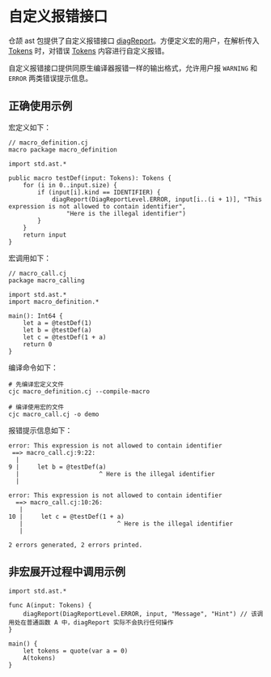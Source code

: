 # 自定义报错接口

仓颉 ast 包提供了自定义报错接口 [diagReport](../ast_package_api/ast_package_funcs.md#func-diagreportdiagreportlevel-tokens-string-string)。方便定义宏的用户，在解析传入 [Tokens](../ast_package_api/ast_package_classes.md#class-tokens) 时，对错误 [Tokens](../ast_package_api/ast_package_classes.md#class-tokens) 内容进行自定义报错。

自定义报错接口提供同原生编译器报错一样的输出格式，允许用户报 `WARNING` 和 `ERROR` 两类错误提示信息。

## 正确使用示例

宏定义如下：

```cangjie
// macro_definition.cj
macro package macro_definition

import std.ast.*

public macro testDef(input: Tokens): Tokens {
    for (i in 0..input.size) {
        if (input[i].kind == IDENTIFIER) {
            diagReport(DiagReportLevel.ERROR, input[i..(i + 1)], "This expression is not allowed to contain identifier",
                "Here is the illegal identifier")
        }
    }
    return input
}
```

宏调用如下：

```cangjie
// macro_call.cj
package macro_calling

import std.ast.*
import macro_definition.*

main(): Int64 {
    let a = @testDef(1)
    let b = @testDef(a)
    let c = @testDef(1 + a)
    return 0
}
```

编译命令如下：

```text
# 先编译宏定义文件
cjc macro_definition.cj --compile-macro

# 编译使用宏的文件
cjc macro_call.cj -o demo
```

报错提示信息如下：

```text
error: This expression is not allowed to contain identifier
 ==> macro_call.cj:9:22:
  |
9 |     let b = @testDef(a)
  |                      ^ Here is the illegal identifier
  |

error: This expression is not allowed to contain identifier
  ==> macro_call.cj:10:26:
   |
10 |     let c = @testDef(1 + a)
   |                          ^ Here is the illegal identifier
   |

2 errors generated, 2 errors printed.
```

## 非宏展开过程中调用示例

```cangjie
import std.ast.*

func A(input: Tokens) {
    diagReport(DiagReportLevel.ERROR, input, "Message", "Hint") // 该调用处在普通函数 A 中，diagReport 实际不会执行任何操作
}

main() {
    let tokens = quote(var a = 0)
    A(tokens)
}
```
